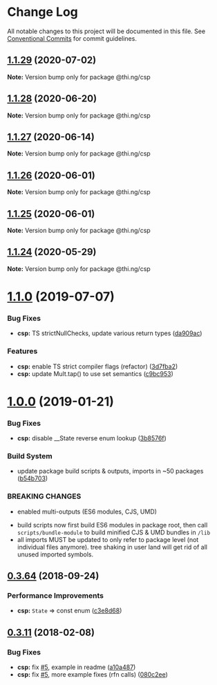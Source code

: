 # Change Log

All notable changes to this project will be documented in this file.
See [Conventional Commits](https://conventionalcommits.org) for commit guidelines.

## [1.1.29](https://github.com/thi-ng/umbrella/compare/@thi.ng/csp@1.1.28...@thi.ng/csp@1.1.29) (2020-07-02)

**Note:** Version bump only for package @thi.ng/csp





## [1.1.28](https://github.com/thi-ng/umbrella/compare/@thi.ng/csp@1.1.27...@thi.ng/csp@1.1.28) (2020-06-20)

**Note:** Version bump only for package @thi.ng/csp





## [1.1.27](https://github.com/thi-ng/umbrella/compare/@thi.ng/csp@1.1.26...@thi.ng/csp@1.1.27) (2020-06-14)

**Note:** Version bump only for package @thi.ng/csp





## [1.1.26](https://github.com/thi-ng/umbrella/compare/@thi.ng/csp@1.1.25...@thi.ng/csp@1.1.26) (2020-06-01)

**Note:** Version bump only for package @thi.ng/csp





## [1.1.25](https://github.com/thi-ng/umbrella/compare/@thi.ng/csp@1.1.24...@thi.ng/csp@1.1.25) (2020-06-01)

**Note:** Version bump only for package @thi.ng/csp





## [1.1.24](https://github.com/thi-ng/umbrella/compare/@thi.ng/csp@1.1.23...@thi.ng/csp@1.1.24) (2020-05-29)

**Note:** Version bump only for package @thi.ng/csp





# [1.1.0](https://github.com/thi-ng/umbrella/compare/@thi.ng/csp@1.0.19...@thi.ng/csp@1.1.0) (2019-07-07)

### Bug Fixes

* **csp:** TS strictNullChecks, update various return types ([da909ac](https://github.com/thi-ng/umbrella/commit/da909ac))

### Features

* **csp:** enable TS strict compiler flags (refactor) ([3d7fba2](https://github.com/thi-ng/umbrella/commit/3d7fba2))
* **csp:** update Mult.tap() to use set semantics ([c9bc953](https://github.com/thi-ng/umbrella/commit/c9bc953))

# [1.0.0](https://github.com/thi-ng/umbrella/compare/@thi.ng/csp@0.3.79...@thi.ng/csp@1.0.0) (2019-01-21)

### Bug Fixes

* **csp:** disable __State reverse enum lookup ([3b8576f](https://github.com/thi-ng/umbrella/commit/3b8576f))

### Build System

* update package build scripts & outputs, imports in ~50 packages ([b54b703](https://github.com/thi-ng/umbrella/commit/b54b703))

### BREAKING CHANGES

* enabled multi-outputs (ES6 modules, CJS, UMD)

- build scripts now first build ES6 modules in package root, then call
  `scripts/bundle-module` to build minified CJS & UMD bundles in `/lib`
- all imports MUST be updated to only refer to package level
  (not individual files anymore). tree shaking in user land will get rid of
  all unused imported symbols.

<a name="0.3.64"></a>
## [0.3.64](https://github.com/thi-ng/umbrella/compare/@thi.ng/csp@0.3.63...@thi.ng/csp@0.3.64) (2018-09-24)

### Performance Improvements

* **csp:** `State` => const enum ([c3e8d68](https://github.com/thi-ng/umbrella/commit/c3e8d68))

<a name="0.3.11"></a>
## [0.3.11](https://github.com/thi-ng/umbrella/compare/@thi.ng/csp@0.3.10...@thi.ng/csp@0.3.11) (2018-02-08)

### Bug Fixes

* **csp:** fix [#5](https://github.com/thi-ng/umbrella/issues/5), example in readme ([a10a487](https://github.com/thi-ng/umbrella/commit/a10a487))
* **csp:** fix [#5](https://github.com/thi-ng/umbrella/issues/5), more example fixes (rfn calls) ([080c2ee](https://github.com/thi-ng/umbrella/commit/080c2ee))
